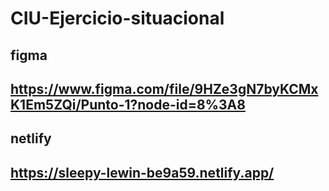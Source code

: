 # CIU-Ejercicio-situacional
## figma
## https://www.figma.com/file/9HZe3gN7byKCMxK1Em5ZQi/Punto-1?node-id=8%3A8
## netlify
## https://sleepy-lewin-be9a59.netlify.app/
